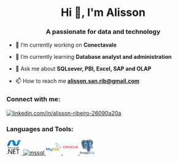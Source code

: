 <h1 align="center">Hi 👋, I'm Alisson</h1>
<h3 align="center">A passionate for data and technology</h3>

- 🔭 I’m currently working on **Conectavale**

- 🌱 I’m currently learning **Database analyst and administration**

- 💬 Ask me about **SQLsever, PBI, Excel, SAP and OLAP**

- 📫 How to reach me **alisson.san.rib@gmail.com**

<h3 align="left">Connect with me:</h3>
<p align="left">
<a href="https://linkedin.com/in/linkedin.com/in/alisson-ribeiro-26090a20a" target="blank"><img align="center" src="https://raw.githubusercontent.com/rahuldkjain/github-profile-readme-generator/master/src/images/icons/Social/linked-in-alt.svg" alt="linkedin.com/in/alisson-ribeiro-26090a20a" height="30" width="40" /></a>
</p>

<h3 align="left">Languages and Tools:</h3>
<p align="left"> <a href="https://dotnet.microsoft.com/" target="_blank" rel="noreferrer"> <img src="https://raw.githubusercontent.com/devicons/devicon/master/icons/dot-net/dot-net-original-wordmark.svg" alt="dotnet" width="40" height="40"/> </a> <a href="https://www.microsoft.com/en-us/sql-server" target="_blank" rel="noreferrer"> <img src="https://www.svgrepo.com/show/303229/microsoft-sql-server-logo.svg" alt="mssql" width="40" height="40"/> </a> <a href="https://www.mysql.com/" target="_blank" rel="noreferrer"> <img src="https://raw.githubusercontent.com/devicons/devicon/master/icons/mysql/mysql-original-wordmark.svg" alt="mysql" width="40" height="40"/> </a> <a href="https://www.oracle.com/" target="_blank" rel="noreferrer"> <img src="https://raw.githubusercontent.com/devicons/devicon/master/icons/oracle/oracle-original.svg" alt="oracle" width="40" height="40"/> </a> <a href="https://www.postgresql.org" target="_blank" rel="noreferrer"> <img src="https://raw.githubusercontent.com/devicons/devicon/master/icons/postgresql/postgresql-original-wordmark.svg" alt="postgresql" width="40" height="40"/> </a> </p>


<!---
SRAlisson/SRAlisson is a ✨ special ✨ repository because its `README.md` (this file) appears on your GitHub profile.
You can click the Preview link to take a look at your changes.
--->
